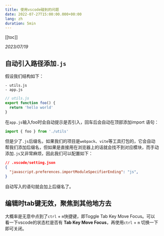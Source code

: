 ```yaml
---
title: 使用vscode碰到的问题
date: 2022-07-27T15:00:00.000+00:00
lang: zh
duration: 5min
---
```


[[toc]]

<article>

_2023/07/19_


## 自动引入路径添加`.js`

假设我们结构如下：

```
- utils.js
- app.js
```

```js
// utils.js
export function foo() {
  return 'hello world'
}
```

在`app.js`输入foo时会自动提示是否引入，回车后会自动在顶部添加import 语句：

```js
import { foo } from './utils'
```

但是少了`.js`后缀名，如果我们的项目是`webpack`、`vite`等工具打包的，它会自动帮我们添加后缀名，但如果是直接用在浏览器上的话就会找不到对应模块，而手动添加`.js`又非常麻烦，因此我们可以配置如下：

```json
// .vscode/setting.json
{
  "javascript.preferences.importModuleSpecifierEnding": "js",
}
```

自动写入的语句就会加上后缀名了。

</article>

## 编辑时tab键无效，聚焦到其他地方去

大概率是无意中点到了`ctrl` + `m`快捷键，即Toggle Tab Key Move Focus。可以看一下vscode的状态栏是否有  **Tab Key Move Focus**，再使用`ctrl` + `m` 切换一下即可关闭。